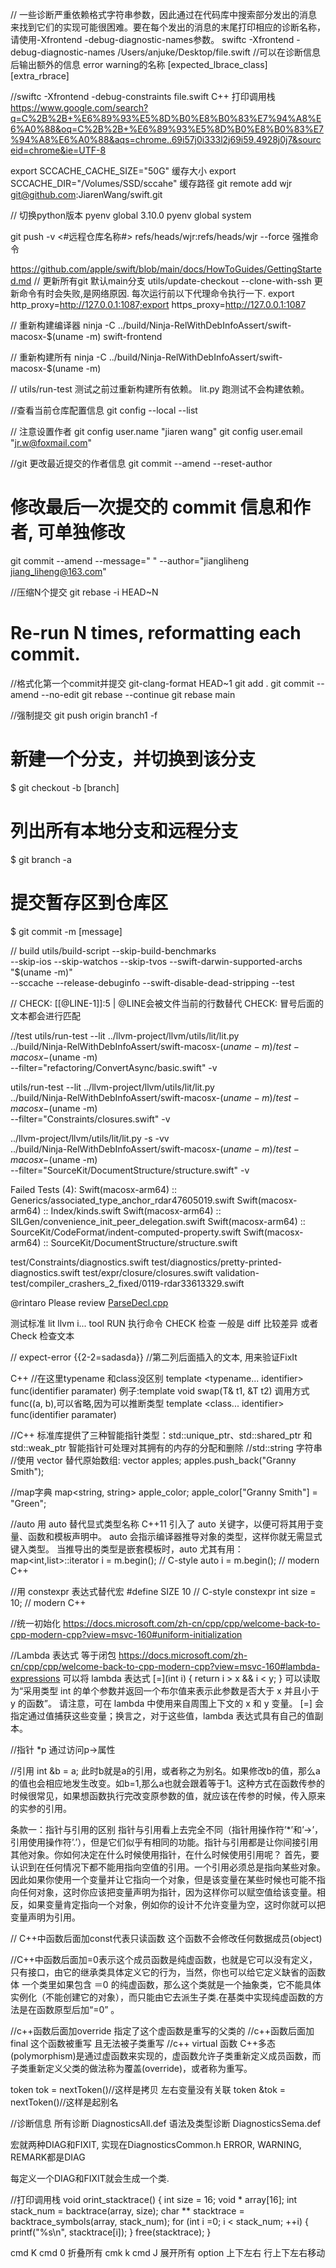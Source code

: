 // 一些诊断严重依赖格式字符串参数，因此通过在代码库中搜索部分发出的消息来找到它们的实现可能很困难。要在每个发出的消息的末尾打印相应的诊断名称，请使用-Xfrontend -debug-diagnostic-names参数。
swiftc -Xfrontend -debug-diagnostic-names /Users/anjuke/Desktop/file.swift //可以在诊断信息后输出额外的信息 error warning的名称 [expected_lbrace_class] [extra_rbrace]

//swiftc -Xfrontend -debug-constraints file.swift
C++ 打印调用栈 https://www.google.com/search?q=C%2B%2B+%E6%89%93%E5%8D%B0%E8%B0%83%E7%94%A8%E6%A0%88&oq=C%2B%2B+%E6%89%93%E5%8D%B0%E8%B0%83%E7%94%A8%E6%A0%88&aqs=chrome..69i57j0i333l2j69i59.4928j0j7&sourceid=chrome&ie=UTF-8


export SCCACHE_CACHE_SIZE="50G" 缓存大小
export SCCACHE_DIR="/Volumes/SSD/sccahe" 缓存路径
git remote add wjr git@github.com:JiarenWang/swift.git


// 切换python版本
pyenv global 3.10.0
pyenv global system

git push -v <#远程仓库名称#> refs/heads/wjr:refs/heads/wjr  --force 强推命令


https://github.com/apple/swift/blob/main/docs/HowToGuides/GettingStarted.md
// 更新所有git 默认main分支
utils/update-checkout --clone-with-ssh
更新命令有时会失败,是网络原因. 每次运行前以下代理命令执行一下.
export http_proxy=http://127.0.0.1:1087;export https_proxy=http://127.0.0.1:1087

// 重新构建编译器
ninja -C ../build/Ninja-RelWithDebInfoAssert/swift-macosx-$(uname -m) swift-frontend

// 重新构建所有
ninja -C ../build/Ninja-RelWithDebInfoAssert/swift-macosx-$(uname -m)
 

//
utils/run-test 测试之前过重新构建所有依赖。
lit.py 跑测试不会构建依赖。

//查看当前仓库配置信息
git config --local  --list




// 注意设置作者
git config user.name "jiaren wang"
git config user.email "jr.w@foxmail.com"

//git 更改最近提交的作者信息
git commit --amend --reset-author

# 修改最后一次提交的 commit 信息和作者, 可单独修改
git commit --amend --message=" " --author="jiangliheng <jiang_liheng@163.com>"

//压缩N个提交
git rebase -i HEAD~N
# Re-run N times, reformatting each commit.

//格式化第一个commit并提交
git-clang-format HEAD~1
git add .
git commit --amend --no-edit
git rebase --continue
git rebase main

//强制提交
git push origin branch1 -f

# 新建一个分支，并切换到该分支
$ git checkout -b [branch]

# 列出所有本地分支和远程分支
$ git branch -a

# 提交暂存区到仓库区
$ git commit -m [message]


// build 
utils/build-script --skip-build-benchmarks \
  --skip-ios --skip-watchos --skip-tvos --swift-darwin-supported-archs "$(uname -m)" \
  --sccache --release-debuginfo --swift-disable-dead-stripping --test


// CHECK: [[@LINE-1]]:5 |  @LINE会被文件当前的行数替代  CHECK: 冒号后面的文本都会进行匹配


//test
utils/run-test --lit ../llvm-project/llvm/utils/lit/lit.py \
  ../build/Ninja-RelWithDebInfoAssert/swift-macosx-$(uname -m)/test-macosx-$(uname -m) \
  --filter="refactoring/ConvertAsync/basic.swift" -v

  utils/run-test --lit ../llvm-project/llvm/utils/lit/lit.py \
  ../build/Ninja-RelWithDebInfoAssert/swift-macosx-$(uname -m)/test-macosx-$(uname -m) \
  --filter="Constraints/closures.swift" -v


  ../llvm-project/llvm/utils/lit/lit.py -s -vv \
  ../build/Ninja-RelWithDebInfoAssert/swift-macosx-$(uname -m)/test-macosx-$(uname -m) \
  --filter="SourceKit/DocumentStructure/structure.swift" -v

  Failed Tests (4):
  Swift(macosx-arm64) :: Generics/associated_type_anchor_rdar47605019.swift
  Swift(macosx-arm64) :: Index/kinds.swift
  Swift(macosx-arm64) :: SILGen/convenience_init_peer_delegation.swift
  Swift(macosx-arm64) :: SourceKit/CodeFormat/indent-computed-property.swift
  Swift(macosx-arm64) :: SourceKit/DocumentStructure/structure.swift

  test/Constraints/diagnostics.swift
  test/diagnostics/pretty-printed-diagnostics.swift
  test/expr/closure/closures.swift
  validation-test/compiler_crashers_2_fixed/0119-rdar33613329.swift


 @rintaro Please review [ParseDecl.cpp](asdasd)
 
 
 测试标准
 lit llvm i... tool
 RUN 执行命令
 CHECK 检查 
 一般是 diff 比较差异 或者 Check 检查文本

 // expect-error {{2-2=sadasda}} //第二列后面插入的文本, 用来验证FixIt
 


 C++
 //在这里typename 和class没区别
 template <typename... identifier> func(identifier paramater) 例子:template<typename T> void swap(T&  t1, &T t2) 调用方式  func<int>((a, b),<int>可以省略,因为可以推断类型
 template <class... identifier> func(identifier paramater) 


//C++ 标准库提供了三种智能指针类型：std::unique_ptr、std::shared_ptr 和 std::weak_ptr 智能指针可处理对其拥有的内存的分配和删除
//std::string 字符串
//使用 vector 替代原始数组:
  vector<string> apples;
  apples.push_back("Granny Smith");

//map字典
map<string, string> apple_color;
apple_color["Granny Smith"] = "Green";

//auto
用 auto 替代显式类型名称
C++11 引入了 auto 关键字，以便可将其用于变量、函数和模板声明中。 auto 会指示编译器推导对象的类型，这样你就无需显式键入类型。 当推导出的类型是嵌套模板时，auto 尤其有用：
map<int,list<string>>::iterator i = m.begin(); // C-style
auto i = m.begin(); // modern C++


//用 constexpr 表达式替代宏
#define SIZE 10 // C-style
constexpr int size = 10; // modern C++

//统一初始化 https://docs.microsoft.com/zh-cn/cpp/cpp/welcome-back-to-cpp-modern-cpp?view=msvc-160#uniform-initialization

//Lambda 表达式 等于闭包 https://docs.microsoft.com/zh-cn/cpp/cpp/welcome-back-to-cpp-modern-cpp?view=msvc-160#lambda-expressions
可以将 lambda 表达式 [=](int i) { return i > x && i < y; } 可以读取为“采用类型 int 的单个参数并返回一个布尔值来表示此参数是否大于 x 并且小于 y 的函数”。 请注意，可在 lambda 中使用来自周围上下文的 x 和 y 变量。 [=] 会指定通过值捕获这些变量；换言之，对于这些值，lambda 表达式具有自己的值副本。


//指针 *p
通过访问p->属性

//引用
int &b = a;
此时b就是a的引用，或者称之为别名。如果修改b的值，那么a的值也会相应地发生改变。如b=1,那么a也就会跟着等于1。这种方式在函数传参的时候很常见，如果想函数执行完改变原参数的值，就应该在传参的时候，传入原来的实参的引用。

条款一：指针与引用的区别
指针与引用看上去完全不同（指针用操作符’*’和’->’，引用使用操作符’.’），但是它们似乎有相同的功能。指针与引用都是让你间接引用其他对象。你如何决定在什么时候使用指针，在什么时候使用引用呢？
首先，要认识到在任何情况下都不能用指向空值的引用。一个引用必须总是指向某些对象。因此如果你使用一个变量并让它指向一个对象，但是该变量在某些时候也可能不指向任何对象，这时你应该把变量声明为指针，因为这样你可以赋空值给该变量。相反，如果变量肯定指向一个对象，例如你的设计不允许变量为空，这时你就可以把变量声明为引用。

// C++中函数后面加const代表只读函数 这个函数不会修改任何数据成员(object)

//C++中函数后面加=0表示这个成员函数是纯虚函数，也就是它可以没有定义，只有接口，由它的继承类具体定义它的行为，当然，你也可以给它定义缺省的函数体
一个类里如果包含 ＝0 的纯虚函数，那么这个类就是一个抽象类，它不能具体实例化（不能创建它的对象），而只能由它去派生子类.在基类中实现纯虚函数的方法是在函数原型后加“=0” 。

//c++函数后面加override 指定了这个虚函数是重写的父类的
//c++函数后面加final  这个函数被重写 且无法被子类重写
//c++ virtual 函数
C++多态(polymorphism)是通过虚函数来实现的，虚函数允许子类重新定义成员函数，而子类重新定义父类的做法称为覆盖(override)，或者称为重写。

token tok = nextToken()//这样是拷贝 左右变量没有关联
token &tok = nextToken()//这样是起别名


//诊断信息
所有诊断      DiagnosticsAll.def
语法及类型诊断 DiagnosticsSema.def

宏就两种DIAG和FIXIT,  实现在DiagnosticsCommon.h 
ERROR, WARNING, REMARK都是DIAG

每定义一个DIAG和FIXIT就会生成一个类.

//打印调用栈
void orint_stacktrace() {
  int size = 16;
  void * array[16];
  int stack_num = backtrace(array, size);
  char ** stacktrace = backtrace_symbols(array, stack_num);
  for (int i =0; i < stack_num; ++i) {
  printf("%s\n", stacktrace[i]);
  }
  free(stacktrace);
}

cmd K cmd 0 折叠所有
cmk k cmd J 展开所有
option 上下左右 行上下左右移动

